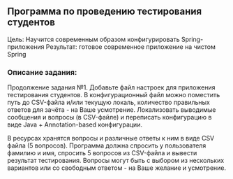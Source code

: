 ## Программа по проведению тестирования студентов
Цель: Научится современным образом конфигурировать Spring-приложения Результат: готовое современное приложение на чистом Spring

### Описание задания:

Продолжение задания №1.
Добавьте файл настроек для приложения тестирования студентов. В конфигурационный файл можно поместить путь до CSV-файла и/или текущую локаль, количество правильных ответов для зачёта - на Ваше усмотрение.
Локализовать выводимые сообщения и вопросы (в CSV-файле) и переписать конфигурацию в виде Java + Annotation-based конфигурации.

В ресурсах хранятся вопросы и различные ответы к ним в виде CSV файла (5 вопросов).
Программа должна спросить у пользователя фамилию и имя, спросить 5 вопросов из CSV-файла и вывести результат тестирования.
Вопросы могут быть с выбором из нескольких вариантов или со свободным ответом - на Ваше желание и усмотрение.
